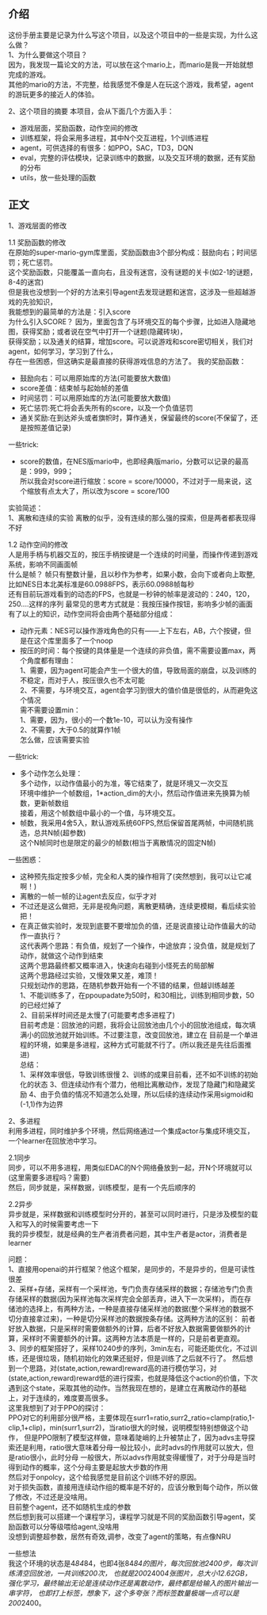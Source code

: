 ## 介绍
这份手册主要是记录为什么写这个项目，以及这个项目中的一些是实现，为什么这么做？  
1、为什么要做这个项目？  
因为，我发现一篇论文的方法，可以放在这个mario上，而mario是我一开始就想完成的游戏。  
其他的mario的方法，不完整，给我感觉不像是人在玩这个游戏，我希望，agent的游玩更多的接近人的体验。  

2、这个项目的摘要
本项目，会从下面几个方面入手：
- 游戏层面，奖励函数，动作空间的修改
- 训练框架，将会采用多进程，其中N个交互进程，1个训练进程
- agent，可供选择的有很多：如PPO，SAC，TD3，DQN
- eval，完整的评估模块，记录训练中的数据，以及交互环境的数据，还有奖励的分布
- utils，放一些处理的函数   



## 正文
1、游戏层面的修改  

1.1 奖励函数的修改  
在原始的super-mario-gym库里面，奖励函数由3个部分构成：鼓励向右；时间惩罚；死亡惩罚。  
这个奖励函数，只能覆盖一直向右，且没有迷宫，没有谜题的关卡(如2-1的谜题，8-4的迷宫)  
但是我也没想到一个好的方法来引导agent去发现谜题和迷宫，这涉及一些超越游戏的先验知识，  
我能想到的最简单的方法是：引入score  
为什么引入SCORE？
因为，里面包含了与环境交互的每个步骤，比如进入隐藏地图，获得奖励；或者说在空气中打开一个谜题(隐藏砖块)，  
获得奖励；以及通关的结算，增加score。可以说游戏和score密切相关，我们对agent，如何学习，学习到了什么，  
存在一些困惑，但这确实是最直接的获得游戏信息的方法了。
我的奖励函数：
- 鼓励向右：可以用原始库的方法(可能要放大数值)
- score差值：结束帧与起始帧的差值
- 时间惩罚：可以用原始库的方法(可能要放大数值)
- 死亡惩罚:死亡将会丢失所有的score，以及一个负值惩罚
- 通关奖励:在到达斧头或者旗帜时，算作通关，保留最终的score(不保留了，还是按照差值记录)

一些trick:
- score的数值，在NES版mario中，也即经典版mario，分数可以记录的最高是：999，999；  
所以我会对score进行缩放：score = score/10000，不过对于一局来说，这个缩放有点太大了，所以改为score = score/100

实验简述：  
1、离散和连续的实验
离散的似乎，没有连续的那么强的探索，但是两者都表现得不好




1.2 动作空间的修改  
人是用手柄与机器交互的，按压手柄按键是一个连续的时间量，而操作传递到游戏系统，影响不同画面帧  
什么是帧？
帧只有整数计量，且以秒作为参考，如果小数，会向下或者向上取整,比如NES日本北美标准是60.0988FPS，表示60.0988帧每秒  
还有目前玩游戏看到的动态的FPS，也就是一秒钟的帧率是波动的：240，120，250....这样的序列
最常见的思考方式就是：我按压操作按钮，影响多少帧的画面  
有了以上的知识，动作空间将会由两个基础部分组成：
- 动作元素：NES可以操作游戏角色的只有——上下左右，AB，六个按键，但是在这个库里面多了一个noop
- 按压的时间：每个按键的具体量是一个连续的非负值，需不需要设置max，两个角度都有理由：  
1、需要，因为agent可能会产生一个很大的值，导致局面的崩盘，以及训练的不稳定，而对于人，按压很久也不太可能  
2、不需要，与环境交互，agent会学习到很大的值价值是很低的，从而避免这个情况  
需不需要设置min：  
1、需要，因为，很小的一个数1e-10，可以认为没有操作  
2、不需要，大于0.5的就算作1帧  
怎么做，应该需要实验  

一些trick:
- 多个动作怎么处理：  
多个动作，以动作值最小的为准，等它结束了，就是环境又一次交互  
环境中维护一个帧数组，1*action_dim的大小，然后动作值进来先换算为帧数，更新帧数组  
接着，用这个帧数组中最小的一个值，与环境交互。
- 帧数，我采用4舍5入，默认游戏系统60FPS,然后保留首尾两帧，中间随机挑选，总共N帧(超参数)  
这个N帧同时也是限定的最少的帧数(相当于离散情况的固定N帧)

一些困惑：
- 这种预先指定按多少帧，完全和人类的操作相背了(突然想到，我可以让它减啊！)
- 离散的一帧一帧的让agent去反应，似乎才对
- 不过还是这么做把，无非是视角问题，离散更精确，连续更模糊，看后续实验把！
- 在真正做实验时，发现到底要不要增加负的值，还是说直接让动作值最大的动作一直执行？  
这代表两个思路：有负值，规划了一个操作，中途放弃；没负值，就是规划了动作，就做这个动作到结束  
这两个思路最终都又概率进入，快速向右碰到小怪死去的局部解  
这两个思路经过实验，又慢效果又差，难顶！  
只规划动作的思路，在随机参数开始有一个不错的结果，但越训练越差  
1、不能训练多了，在ppoupadate为50时，和30相比，训练到相同步数，50的已经烂掉了  
2、目前采样时间还是太慢了(可能要考虑多进程了)  
目前考虑是：回放池的问题，我将会让回放池由几个小的回放池组成，每次填满小的回放池就开始训练。不过要注意，改变回放池，建立在
目前是一个单进程的环境，如果是多进程，这种方式可能就不行了。(所以我还是先往后面推进)  
总结：  
1、采样效率很低，导致训练很慢
2、训练的成果目前看，还不如不训练的初始化的状态
3、但连续动作有个潜力，他相比离散动作，发现了隐藏门和隐藏奖励
4、由于负值的情况不知道怎么处理，所以后续的连续动作采用sigmoid和(-1,1)作为边界


2、多进程  
利用多进程，同时维护多个环境，然后网络通过一个集成actor与集成环境交互，一个learner在回放池中学习。  

2.1同步  
同步，可以不用多进程，用类似EDAC的N个网络叠放到一起，开N个环境就可以(这里需要多进程吗？需要)  
然后，同步就是，采样数据，训练模型，是有一个先后顺序的

2.2异步  
异步就是，采样数据和训练模型时分开的，甚至可以同时进行，只是涉及模型的载入和写入的时候需要考虑一下  
我的异步模型，就是经典的生产者消费者问题，其中生产者是actor，消费者是learner


问题：  
1、直接用openai的并行框架？他这个框架，是同步的，不是异步的，但是可读性很差  
2、采样+存储，采样有一个采样池，专门负责存储采样的数据；存储池专门负责存储采样的数据(因为采样池每次采样完会全部丢弃，进入下一次采样)，
而在存储池的选择上，有两种方法，一种是直接存储采样池的数据(整个采样池的数据不切分直接拿过来)，一种是切分采样池的数据按条存储。这两种方法的区别：
前者好放入数据，只是采样时需要做额外的计算，后者不好放入数据需要做额外的计算，采样时不需要额外的计算。这两种方法本质是一样的，只是前者更直观。  
3、同步的框架搭好了，采样10240步的序列，3min左右，可能还能优化，不过训练，还是很垃圾，随机初始化的效果还挺好，但是训练了之后就不行了。
然后想到一个思路，对(state,action,reward)reward高的进行模仿学习，对(state,action,reward)reward低的进行探索，也就是降低这个action的价值，下次遇到这个state，采取其他的动作。当然我现在想的，是建立在离散动作的基础上，对于连续的，难度要高很多。  
这里我想到了对于PPO的探讨：  
PPO对它的利用部分很严格，主要体现在surr1=ratio,surr2_ratio=clamp(ratio,1-clip,1+clip)，min(surr1,surr2)，当ratio很大的时候，说明模型特别想做这个动作，
但是PPO限制了模型这样做，意味着陡峭的上升被禁止了，因为advs主导探索还是利用，ratio很大意味着分母一般比较小，此时advs的作用就可以放大，但是ratio很小，此时分母
一般很大，所以advs作用就变得缓慢了，对于分母是当时得到动作的概率，这个分母主要是起放大步数的作用  
然后对于onpolcy，这个给我感觉是目前这个训练不好的原因。  
对于损失函数，直接用连续动作组的概率是不好的，应该分散到每个动作，所以做了修改，不过还是没啥用。  
目前整个agent，还不如随机生成的参数  
然后想到我可以搭建一个课程学习，课程学习就是不同的奖励函数引导agent，奖励函数可以分等级喂给agent,没啥用  
没想到调整超参数，居然有奇效,调参，改变了agent的策略，有点像NRU  


一些想法  
我这个环境的状态是4*84*84，也即4张84*84的图片，每次回放池2400步，每次训练清空回放池，一共训练200次，
也就是200*2400*4张图片，总大小12.62GB，强化学习，最终输出无论是连续动作还是离散动作，最终都是给输入的图片输出一串字符，
也即打上标签，想象下，这个多夸张？而标签数量极端一点可以是200*2400。





